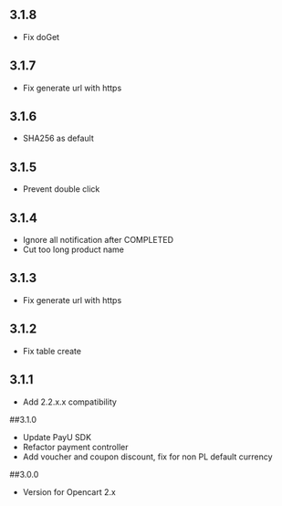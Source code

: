 ## 3.1.8
* Fix doGet

## 3.1.7
* Fix generate url with https

## 3.1.6
* SHA256 as default

## 3.1.5
* Prevent double click

## 3.1.4
* Ignore all notification after COMPLETED
* Cut too long product name

## 3.1.3
* Fix generate url with https

## 3.1.2
* Fix table create

## 3.1.1
* Add 2.2.x.x compatibility 

##3.1.0
* Update PayU SDK
* Refactor payment controller
* Add voucher and coupon discount, fix for non PL default currency

##3.0.0
* Version for Opencart 2.x


